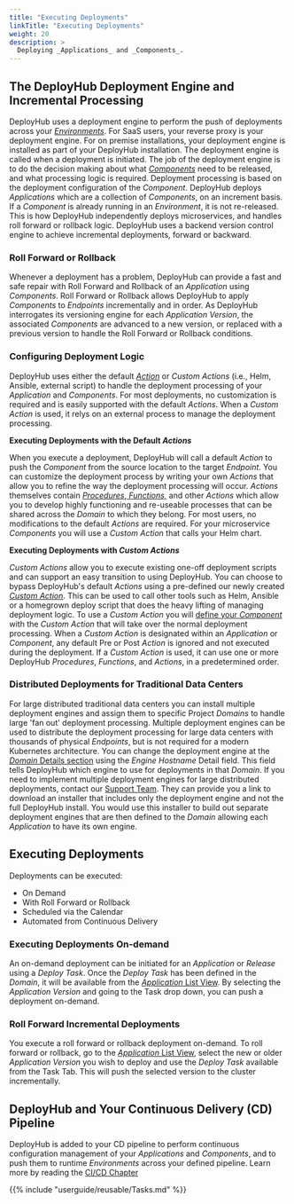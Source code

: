 ```yaml
---
title: "Executing Deployments"
linkTitle: "Executing Deployments"
weight: 20
description: >
  Deploying _Applications_ and _Components_.
---
```


## The DeployHub Deployment Engine and Incremental Processing

DeployHub uses a deployment engine to perform the push of deployments across your [_Environments_](/userguide/2-define-environments/).  For SaaS users, your reverse proxy is your deployment engine.  For on premise installations, your deployment engine is installed as part of your DeployHub installation. The deployment engine is called when a deployment is initiated. The job of the deployment engine is to do the decision making about what [_Components_](/userguide/2-define-components/) need to be released, and what processing logic is required.  Deployment processing is based on the deployment configuration of the _Component_. DeployHub deploys _Applications_ which are a collection of _Components_, on an increment basis. If a _Component_ is already running in an _Environment_, it is not re-released. This is how DeployHub independently deploys microservices, and handles roll forward or rollback logic.  DeployHub uses a backend version control engine to achieve incremental deployments, forward or backward.  

### Roll Forward or Rollback

Whenever a deployment has a problem, DeployHub can provide a fast and safe repair with Roll Forward and Rollback of an _Application_ using _Components_. Roll Forward or Rollback allows DeployHub to apply _Components_ to _Endpoints_ incrementally and in order. As DeployHub interrogates its versioning engine for each _Application Version_, the associated _Components_ are advanced to a new version, or replaced with a previous version to handle the Roll Forward or Rollback conditions.

### Configuring Deployment Logic

DeployHub uses either the default [_Action_](/userguide/advanced-features/deployments/2-define-your-actions/) or _Custom Actions_ (i.e., Helm, Ansible, external script) to handle the deployment processing of your _Application_ and _Components_.  For most deployments, no customization is required and is easily supported with the default _Actions_. When a _Custom Action_ is used, it relys on an external process to manage the deployment processing.

**Executing Deployments with the Default _Actions_**

 When you execute a deployment, DeployHub will call a default _Action_ to push the _Component_ from the source location to the target _Endpoint_. You can customize the deployment process by writing your own _Actions_ that allow you to refine the way the deployment processing will occur. _Actions_ themselves contain [_Procedures_, _Functions,_](/userguide/advanced-features/deployments/2-define-your-functions-and-procedures/) and other _Actions_ which allow you to develop highly functioning and re-useable processes that can be shared across the _Domain_ to which they belong. For most users, no modifications to the default _Actions_ are required. For your microservice _Components_ you will use a _Custom Action_ that calls your Helm chart.

**Executing Deployments with _Custom Actions_**

_Custom Actions_ allow you to execute existing one-off deployment scripts and can support an easy transition to using DeployHub. You can choose to bypass DeployHub's default _Actions_ using a pre-defined our newly created [_Custom Action_](/userguide/advanced-features/deployments/2-define-your-actions/). This can be used to call other tools such as Helm, Ansible or a homegrown deploy script that does the heavy lifting of managing deployment logic. To use a _Custom Action_ you will [define your _Component_](/userguide/2-define-components/#viewing-and-editing-_components_-with-the-dashboard) with the _Custom Action_ that will take over the normal deployment processing. When a _Custom Action_ is designated within an _Application_ or _Component_, any default Pre or Post _Action_ is ignored and not executed during the deployment. If a _Custom Action_ is used, it can use one or more DeployHub _Procedures_, _Functions_, and _Actions_, in a predetermined order.

### Distributed Deployments for Traditional Data Centers

For large distributed traditional data centers you can install multiple deployment engines and assign them to specific Project _Domains_ to handle large 'fan out' deployment processing. Multiple deployment engines can be used to distribute the deployment processing for large data centers with thousands of physical _Endpoints_, but is not required for a modern Kubernetes architecture. You can change the deployment engine at the [_Domain_ Details section](/userguide/2-defining-domains/#_domain_-details) using the _Engine Hostname_ Detail field. This field tells DeployHub which engine to use for deployments in that _Domain_. If you need to implement multiple deployment engines for large distributed deployments, contact our [Support Team](/userguide/installation-and-support/0-contactsupport/). They can provide you a link to download an installer that includes only the deployment engine and not the full DeployHub install. You would use this installer to build out separate deployment engines that are then defined to the _Domain_ allowing each _Application_ to have its own engine.

## Executing Deployments

Deployments can be executed:

- On Demand
- With Roll Forward or Rollback
- Scheduled via the Calendar
- Automated from Continuous Delivery

### Executing Deployments On-demand

An on-demand deployment can be initiated for an _Application_ or _Release_ using a _Deploy Task_. Once the _Deploy Task_ has been defined in the _Domain_, it will be available from the [_Application_ List View](/userguide/2-defining-applications/#the-_application_-list-view-for-adding-or-deleting).  By selecting the _Application Version_ and going to the Task drop down, you can push a deployment on-demand.

### Roll Forward Incremental Deployments

You execute a roll forward or rollback deployment on-demand. To roll forward or rollback, go to the  [_Application_ List View](/userguide/2-defining-applications/#the-_application_-list-view-for-adding-or-deleting), select the new or older _Application Version_ you wish to deploy and use the _Deploy Task_ available from the Task Tab. This will push the selected version to the cluster incrementally.

## DeployHub and Your Continuous Delivery (CD) Pipeline

DeployHub is added to your CD pipeline to perform continuous configuration management of your _Applications_ and _Components_, and to push them to runtime _Environments_ across your defined pipeline. Learn more by reading the [CI/CD Chapter](/userguide/integrations/ci-cd_integrations/)




{{% include "userguide/reusable/Tasks.md" %}}
